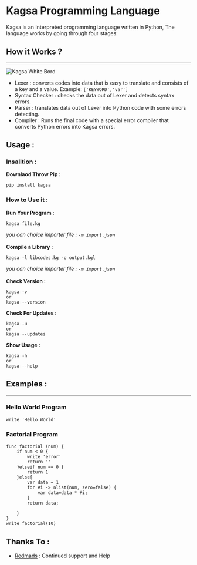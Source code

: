 # Kagsa Programming Language
Kagsa is an Interpreted programming language written in Python, The language works by going through four stages:
## How it Works ?
***
![Kagsa White Bord](https://raw.githubusercontent.com/kagsa/kagsa/main/kagsa-white-bord.png)
* Lexer : converts codes into data that is easy to translate and consists of a key and a value. Example: `['KEYWORD','var']`
* Syntax Checker : checks the data out of Lexer and detects syntax errors.
* Parser : translates data out of Lexer into Python code with some errors detecting.
* Compiler : Runs the final code with a special error compiler that converts Python errors into Kagsa errors.

## Usage :
### Insalltion :<br>
**Downlaod Throw Pip :**
```
pip install kagsa
```
### How to Use it :
**Run Your Program :**
```
kagsa file.kg
```
_you can choice importer file : `-m import.json`_<br><br>
**Compile a Library :**
```
kagsa -l libcodes.kg -o output.kgl
```
_you can choice importer file : `-m import.json`_<br><br>
**Check Version :**
```
kagsa -v
or
kagsa --version
```
**Check For Updates :**
```
kagsa -u
or
kagsa --updates
```
**Show Usage :**
```
kagsa -h
or
kagsa --help
```

## Examples :
***
### Hello World Program
```
write 'Hello World'
```
### Factorial Program
```
func factorial (num) {
    if num < 0 {
        write 'error'
        return ''
    }elseif num == 0 {
        return 1
    }else{
        var data = 1
        for #i -> nlist(num, zero=false) {
            var data=data * #i;
        }
        return data;
        
    }
}
write factorial(10)
```

## Thanks To :
- [Redmads](https://github.com/RedMads/) : Continued support and Help